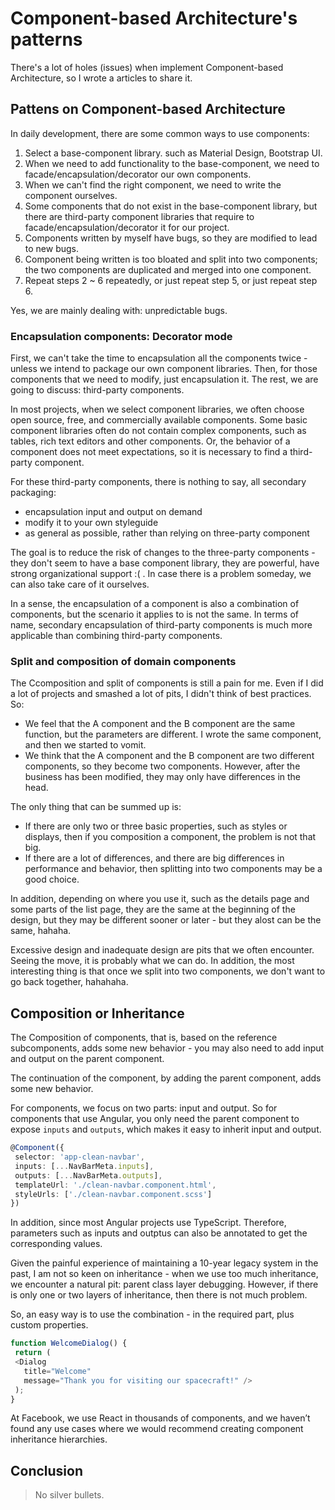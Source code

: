 # Component-based Architecture's patterns

There's a lot of holes (issues) when implement Component-based Architecture, so I wrote a articles to share it.

## Pattens on Component-based Architecture

In daily development, there are some common ways to use components:

1. Select a base-component library. such as Material Design, Bootstrap UI.
2. When we need to add functionality to the base-component, we need to facade/encapsulation/decorator our own components.
3. When we can't find the right component, we need to write the component ourselves.
4. Some components that do not exist in the base-component library, but there are third-party component libraries that require to facade/encapsulation/decorator it for our project.
5. Components written by myself have bugs, so they are modified to lead to new bugs.
6. Component being written is too bloated and split into two components; the two components are duplicated and merged into one component.
7. Repeat steps 2 ~ 6 repeatedly, or just repeat step 5, or just repeat step 6.

Yes, we are mainly dealing with: unpredictable bugs.

### Encapsulation components: Decorator mode

First, we can't take the time to encapsulation all the components twice - unless we intend to package our own component libraries. Then, for those components that we need to modify, just encapsulation it. The rest, we are going to discuss: third-party components.

In most projects, when we select component libraries, we often choose open source, free, and commercially available components. Some basic component libraries often do not contain complex components, such as tables, rich text editors and other components. Or, the behavior of a component does not meet expectations, so it is necessary to find a third-party component.

For these third-party components, there is nothing to say, all secondary packaging:

 - encapsulation input and output on demand
 - modify it to your own styleguide
 - as general as possible, rather than relying on three-party component

The goal is to reduce the risk of changes to the three-party components - they don't seem to have a base component library, they are powerful, have strong organizational support :( . In case there is a problem someday, we can also take care of it ourselves.

In a sense, the encapsulation of a component is also a combination of components, but the scenario it applies to is not the same. In terms of name, secondary encapsulation of third-party components is much more applicable than combining third-party components.

### Split and composition of domain components

The Ccomposition and split of components is still a pain for me. Even if I did a lot of projects and smashed a lot of pits, I didn't think of best practices. So:

 - We feel that the A component and the B component are the same function, but the parameters are different. I wrote the same component, and then we started to vomit.
 - We think that the A component and the B component are two different components, so they become two components. However, after the business has been modified, they may only have differences in the head.

The only thing that can be summed up is:

 - If there are only two or three basic properties, such as styles or displays, then if you composition a component, the problem is not that big.
 - If there are a lot of differences, and there are big differences in performance and behavior, then splitting into two components may be a good choice.

In addition, depending on where you use it, such as the details page and some parts of the list page, they are the same at the beginning of the design, but they may be different sooner or later - but they alost can be the same, hahaha.

Excessive design and inadequate design are pits that we often encounter. Seeing the move, it is probably what we can do. In addition, the most interesting thing is that once we split into two components, we don't want to go back together, hahahaha.

## Composition or Inheritance

The Composition of components, that is, based on the reference subcomponents, adds some new behavior - you may also need to add input and output on the parent component.

The continuation of the component, by adding the parent component, adds some new behavior.

For components, we focus on two parts: input and output. So for components that use Angular, you only need the parent component to expose ``inputs`` and ``outputs``, which makes it easy to inherit input and output.

```typescript
@Component({
 selector: 'app-clean-navbar',
 inputs: [...NavBarMeta.inputs],
 outputs: [...NavBarMeta.outputs],
 templateUrl: './clean-navbar.component.html',
 styleUrls: ['./clean-navbar.component.scss']
})
```

In addition, since most Angular projects use TypeScript. Therefore, parameters such as inputs and outptus can also be annotated to get the corresponding values.

Given the painful experience of maintaining a 10-year legacy system in the past, I am not so keen on inheritance - when we use too much inheritance, we encounter a natural pit: parent class layer debugging. However, if there is only one or two layers of inheritance, then there is not much problem.

So, an easy way is to use the combination - in the required part, plus custom properties.

```javascript
function WelcomeDialog() {
 return (
 <Dialog
   title="Welcome"
   message="Thank you for visiting our spacecraft!" />
 );
}
```

At Facebook, we use React in thousands of components, and we haven’t found any use cases where we would recommend creating component inheritance hierarchies.


## Conclusion

> No silver bullets.





